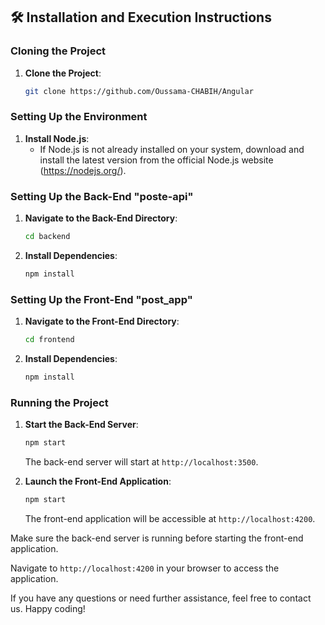 ## 🛠️ Installation and Execution Instructions

### Cloning the Project
1. **Clone the Project**:
   ```bash
   git clone https://github.com/Oussama-CHABIH/Angular
   ```
### Setting Up the Environment
1. **Install Node.js**:
   - If Node.js is not already installed on your system, download and install the latest version from the official Node.js website (https://nodejs.org/).
### Setting Up the Back-End "poste-api"
1. **Navigate to the Back-End Directory**:
   ```bash
   cd backend
   ```
2. **Install Dependencies**:
   ```bash
   npm install
   ```
### Setting Up the Front-End "post_app"
1. **Navigate to the Front-End Directory**:
   ```bash
   cd frontend
   ```
2. **Install Dependencies**:
   ```bash
   npm install
   ```

### Running the Project
1. **Start the Back-End Server**:
   ```bash
   npm start
   ```
   The back-end server will start at `http://localhost:3500`.

2. **Launch the Front-End Application**:
   ```bash
   npm start
   ```
   The front-end application will be accessible at `http://localhost:4200`.

Make sure the back-end server is running before starting the front-end application.

Navigate to `http://localhost:4200` in your browser to access the application.

If you have any questions or need further assistance, feel free to contact us. Happy coding!
